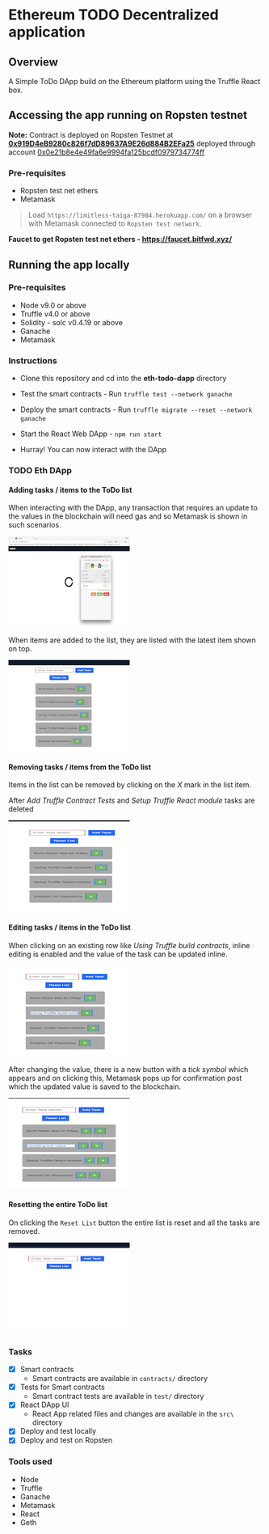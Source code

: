 # Ethereum TODO Decentralized application

## Overview
A Simple ToDo DApp build on the Ethereum platform using the Truffle React box.

## Accessing the app running on Ropsten testnet

**Note:** Contract is deployed on Ropsten Testnet at **[0x919D4eB9280c826f7dD89637A9E26d884B2EFa25](https://ropsten.etherscan.io/address/0x919d4eb9280c826f7dd89637a9e26d884b2efa25)** deployed through account [0x0e21b8e4e49fa6e9994fa125bcdf0979734774ff](https://ropsten.etherscan.io/address/0x0e21b8e4e49fa6e9994fa125bcdf0979734774ff)

### Pre-requisites

* Ropsten test net ethers
* Metamask

>Load `https://limitless-taiga-87984.herokuapp.com/` on a browser with Metamask connected to `Ropsten test network`.

**Faucet to get Ropsten test net ethers - https://faucet.bitfwd.xyz/**

## Running the app locally

### Pre-requisites

* Node v9.0 or above
* Truffle v4.0 or above
* Solidity - solc v0.4.19 or above
* Ganache
* Metamask

### Instructions

* Clone this repository and cd into the **eth-todo-dapp** directory

* Test the smart contracts - Run `truffle test --network ganache`

* Deploy the smart contracts - Run `truffle migrate --reset --network ganache`

* Start the React Web DApp - `npm run start`

* Hurray! You can now interact with the DApp

### TODO Eth DApp

#### Adding tasks / items to the ToDo list
When interacting with the DApp, any transaction that requires an update to the values in the blockchain will need gas and so Metamask is shown in such scenarios.

![alt whenInteracting](images/whenInteracting.png)

When items are added to the list, they are listed with the latest item shown on top.

![alt afterAddingItems](images/afterAddingItems.png)

#### Removing tasks / items from the ToDo list
Items in the list can be removed by clicking on the *X* mark
in the list item.

After *Add Truffle Contract Tests* and *Setup Truffle React module* tasks are deleted

![alt afterDelete](images/afterDelete.png)

#### Editing tasks / items in the ToDo list
When clicking on an existing row like *Using Truffle build contracts*, inline editing is enabled and the value of the task can be updated inline.

![alt inlineEdit](images/inlineEdit.png)

After changing the value, there is a new button with a *tick symbol* which appears and on clicking this, Metamask pops up for confirmation post which the updated value is saved to the blockchain.

![alt inlineEditConfirm](images/inlineEditConfirm.png)

#### Resetting the entire ToDo list
On clicking the `Reset List` button the entire list is reset and all the tasks are removed.

![alt afterReset](images/afterReset.png)

### Tasks
* [x] Smart contracts
    * Smart contracts are available in `contracts/` directory
* [x] Tests for Smart contracts
    * Smart contract tests are available in `test/` directory
* [x] React DApp UI
    * React App related files and changes are available in the `src\` directory
* [x] Deploy and test locally
* [x] Deploy and test on Ropsten

### Tools used
* Node
* Truffle
* Ganache
* Metamask
* React
* Geth

